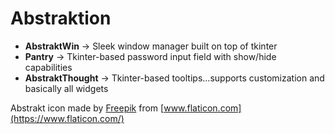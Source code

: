 # Abstraktion
* **AbstraktWin** -> Sleek window manager built on top of tkinter
* **Pantry** -> Tkinter-based password input field with show/hide capabilities
* **AbstraktThought** -> Tkinter-based tooltips...supports customization and basically all widgets

Abstrakt icon made by [Freepik](https://www.flaticon.com/authors/freepik) from [www.flaticon.com](https://www.flaticon.com/)
